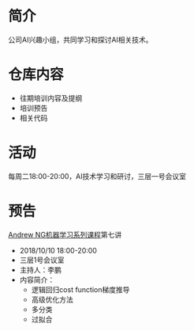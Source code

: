 # 简介
公司AI兴趣小组，共同学习和探讨AI相关技术。
# 仓库内容
- 往期培训内容及提纲
- 培训预告
- 相关代码
# 活动
每周二18:00-20:00，AI技术学习和研讨，三层一号会议室
# 预告
[Andrew NG机器学习系列课程](https://github.com/guomxin/SIGAI/blob/master/NGMachineLearningTraining.md)第七讲
- 2018/10/10 18:00-20:00
- 三层1号会议室
- 主持人：李鹏
- 内容简介：
  - 逻辑回归cost function梯度推导
  - 高级优化方法
  - 多分类
  - 过拟合
